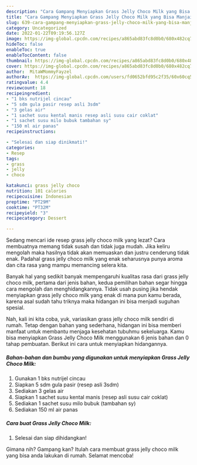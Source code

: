 ```yaml
---
description: "Cara Gampang Menyiapkan Grass Jelly Choco Milk yang Bisa Manjain Lidah"
title: "Cara Gampang Menyiapkan Grass Jelly Choco Milk yang Bisa Manjain Lidah"
slug: 639-cara-gampang-menyiapkan-grass-jelly-choco-milk-yang-bisa-manjain-lidah
category: Uncategorized
date: 2022-01-22T09:19:56.127Z
image: https://img-global.cpcdn.com/recipes/a865abd83fc8d0b0/680x482cq70/grass-jelly-choco-milk-foto-resep-utama.jpg
hideToc: false
enableToc: true
enableTocContent: false
thumbnail: https://img-global.cpcdn.com/recipes/a865abd83fc8d0b0/680x482cq70/grass-jelly-choco-milk-foto-resep-utama.jpg
cover: https://img-global.cpcdn.com/recipes/a865abd83fc8d0b0/680x482cq70/grass-jelly-choco-milk-foto-resep-utama.jpg
author:  MitaWMommyFayzel
authorAv:  https://img-global.cpcdn.com/users/fd0652bfd95c2f35/60x60cq50/avatar.jpg
ratingvalue: 4.4
reviewcount: 18
recipeingredient:
- "1 bks nutrijel cincau"
- "5 sdm gula pasir resep asli 3sdm"
- "3 gelas air"
- "1 sachet susu kental manis resep asli susu cair coklat"
- "1 sachet susu milo bubuk tambahan sy"
- "150 ml air panas"
recipeinstructions:

- "Selesai dan siap dinikmati!"
categories:
- Resep
tags:
- grass
- jelly
- choco

katakunci: grass jelly choco 
nutrition: 101 calories
recipecuisine: Indonesian
preptime: "PT29M"
cooktime: "PT32M"
recipeyield: "3"
recipecategory: Dessert

---
```



Sedang mencari ide resep grass jelly choco milk yang lezat? Cara membuatnya memang tidak susah dan tidak juga mudah. Jika keliru mengolah maka hasilnya tidak akan memuaskan dan justru cenderung tidak enak. Padahal grass jelly choco milk yang enak seharusnya punya aroma dan cita rasa yang mampu memancing selera kita.




Banyak hal yang sedikit banyak mempengaruhi kualitas rasa dari grass jelly choco milk, pertama dari jenis bahan, kedua pemilihan bahan segar hingga cara mengolah dan menghidangkannya. Tidak usah pusing jika hendak menyiapkan grass jelly choco milk yang enak di mana pun kamu berada, karena asal sudah tahu triknya maka hidangan ini bisa menjadi suguhan spesial.


Nah, kali ini kita coba, yuk, variasikan grass jelly choco milk sendiri di rumah. Tetap dengan bahan yang sederhana, hidangan ini bisa memberi manfaat untuk membantu menjaga kesehatan tubuhmu sekeluarga. Kamu bisa menyiapkan Grass Jelly Choco Milk menggunakan 6 jenis bahan dan 0 tahap pembuatan. Berikut ini cara untuk menyiapkan hidangannya.

<!--inarticleads1-->

##### Bahan-bahan dan bumbu yang digunakan untuk menyiapkan Grass Jelly Choco Milk:

1. Gunakan 1 bks nutrijel cincau
1. Siapkan 5 sdm gula pasir (resep asli 3sdm)
1. Sediakan 3 gelas air
1. Siapkan 1 sachet susu kental manis (resep asli susu cair coklat)
1. Sediakan 1 sachet susu milo bubuk (tambahan sy)
1. Sediakan 150 ml air panas




<!--inarticleads2-->

##### Cara buat Grass Jelly Choco Milk:


1. Selesai dan siap dihidangkan!



Gimana nih? Gampang kan? Itulah cara membuat grass jelly choco milk yang bisa anda lakukan di rumah. Selamat mencoba!
